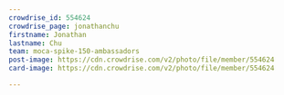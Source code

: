 ```yaml
---
crowdrise_id: 554624
crowdrise_page: jonathanchu
firstname: Jonathan
lastname: Chu
team: moca-spike-150-ambassadors
post-image: https://cdn.crowdrise.com/v2/photo/file/member/554624
card-image: https://cdn.crowdrise.com/v2/photo/file/member/554624

---
```

